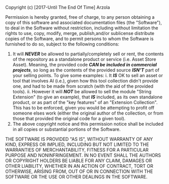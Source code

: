 Copyright (c) [2017-Until The End Of Time] Arzola

Permission is hereby granted, free of charge, to any person obtaining a copy
of this software and associated documentation files (the "Software"), to deal
in the Software without restriction, including without limitation the rights
to use, copy, modify, merge, publish,and/or sublicense distribute copies of the Software, and to permit persons to whom the Software is furnished to do so, subject to the following conditions:

1. It will ***NEVER*** be allowed to partially/completely sell or rent, the contents of the repository as a standalone product or service (i.e. Asset Store Asset). Meaning, the provided code ***CAN be included in commercial projects***, so long as the contents of the provided source ***ISN'T*** part of your selling points. To give some examples:
	i. It ***IS*** OK to sell an asset or tool that involves AI (i.e.), given how this tool collection didn't provide one, and had to be made from scratch (with the aid of the provided tools). 
	ii. However it will ***NOT*** be allowed to sell the module "String Extension" (to give an example), that ***IS*** included, as its own standalone product, or as part of the "key features" of an "Extension Collection". This has to be enforced, given you would be attempting to profit off someone elses work (either the original author of the collection, or from those that provided the original code for a given tool).
2. The above copyright notice and this permission notice shall be included in all copies or substantial portions of the Software.

THE SOFTWARE IS PROVIDED "AS IS", WITHOUT WARRANTY OF ANY KIND, EXPRESS OR
IMPLIED, INCLUDING BUT NOT LIMITED TO THE WARRANTIES OF MERCHANTABILITY,
FITNESS FOR A PARTICULAR PURPOSE AND NONINFRINGEMENT. IN NO EVENT SHALL THE
AUTHORS OR COPYRIGHT HOLDERS BE LIABLE FOR ANY CLAIM, DAMAGES OR OTHER
LIABILITY, WHETHER IN AN ACTION OF CONTRACT, TORT OR OTHERWISE, ARISING FROM,
OUT OF OR IN CONNECTION WITH THE SOFTWARE OR THE USE OR OTHER DEALINGS IN THE
SOFTWARE.
